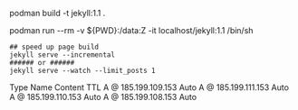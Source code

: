 podman build -t jekyll:1.1 .

podman run --rm -v ${PWD}:/data:Z -it localhost/jekyll:1.1 /bin/sh


```shell
## speed up page build
jekyll serve --incremental
###### or ######
jekyll serve --watch --limit_posts 1
```


Type	Name	Content	TTL
A
@
185.199.109.153
Auto
A
@
185.199.111.153
Auto
A
@
185.199.110.153
Auto
A
@
185.199.108.153
Auto
